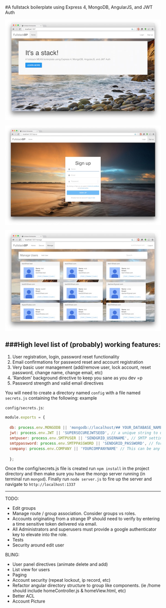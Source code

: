 #A fullstack boilerplate using Express 4, MongoDB, AngularJS, and JWT Auth

![Jumbo](public/images/jumbo.jpg)

![signup](public/images/signup.jpg)

![users](public/images/users.jpg)

###High level list of (probably) working features:
------------------------------------------
1. User registration, login, password reset functionality
2. Email confirmations for password reset and account registration
3. Very basic user management (add/remove user, lock account, reset password, change name, change email, etc)
4. 'Random' background directive to keep you sane as you dev =p
5. Password strength and valid email directives

You will need to create a directory named `config` with a file named `secrets.js` containing the following:
example

`config/secrets.js`:
```javascript
module.exports = {

  db: process.env.MONGODB || 'mongodb://localhost/## YOUR_DATABASE_NAME ##', // your mongodb connection string
  jwt: process.env.JWT || 'SUPERSECUREJWTSEED', // a unique string to use as an encryption seed
  smtpuser: process.env.SMTPUSER || 'SENDGRID_USERNAME', // SMTP settings are provided when you sign up
  smtppassword: process.env.SMTPPASSWORD || 'SENDGRID_PASSWORD', // for a free sendgrid account (https://sendgrid.com/)
  company: process.env.COMPANY || 'YOURCOMPANYNAME' // This can be any string, it is used for the mail templates)

  };
```

Once the config/secrets.js file is created run `npm install` in the project directory and then make sure you have the mongo server running (in terminal run `mongod`). Finally run `node server.js` to fire up the server and navigate to `http://localhost:1337`  

-------------------------------------------

TODO:
* Edit groups
* Manage route / group association. Consider groups vs roles.
* Accounts originating from a strange IP should need to verify by entering a time sensitive token
delivered via email.
* All Administrators and superusers must provide a google authenticator key to elevate into the role.
* Tests
* Security around edit user

BLING:
  * User panel directives (animate delete and add)
  * List view for users
  * Paging
  * Account security (repeat lockout, ip record, etc)
  * Refactor angular directory structure to group like components. (ie /home should include homeController.js & homeView.html, etc)
  * Better ACL
  * Account Picture
